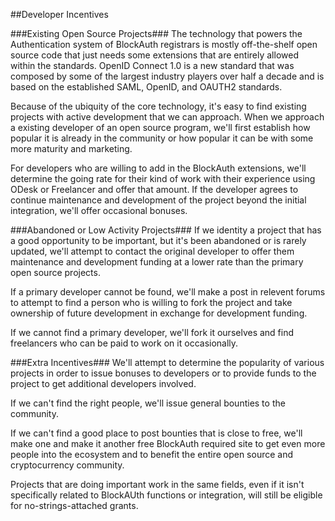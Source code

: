 ##Developer Incentives

###Existing Open Source Projects###
The technology that powers the Authentication system of BlockAuth registrars is mostly off-the-shelf open source code that just needs some extensions that are entirely allowed within the standards. OpenID Connect 1.0 is a new standard that was composed by some of the largest industry players over half a decade and is based on the established SAML, OpenID, and OAUTH2 standards. 

Because of the ubiquity of the core technology, it's easy to find existing projects with active development that we can approach. When we approach a existing developer of an open source program, we'll first establish how popular it is already in the community or how popular it can be with some more maturity and marketing. 

For developers who are willing to add in the BlockAuth extensions, we'll determine the going rate for their kind of work with their experience using ODesk or Freelancer and offer that amount. If the developer agrees to continue maintenance and development of the project beyond the initial integration, we'll offer occasional bonuses. 

###Abandoned or Low Activity Projects###
If we identity a project that has a good opportunity to be important, but it's been abandoned or is rarely updated, we'll attempt to contact the original developer to offer them maintenance and development funding at a lower rate than the primary open source projects. 

If a primary developer cannot be found, we'll make a post in relevent forums to attempt to find a person who is willing to fork the project and take ownership of future development in exchange for development funding. 

If we cannot find a primary developer, we'll fork it ourselves and find freelancers who can be paid to work on it occasionally. 

###Extra Incentives###
We'll attempt to determine the popularity of various projects in order to issue bonuses to developers or to provide funds to the project to get additional developers involved. 

If we can't find the right people, we'll issue general bounties to the community. 

If we can't find a good place to post bounties that is close to free, we'll make one and make it another free BlockAuth required site to get even more people into the ecosystem and to benefit the entire open source and cryptocurrency community. 

Projects that are doing important work in the same fields, even if it isn't specifically related to BlockAUth functions or integration, will still be eligible for no-strings-attached grants. 
